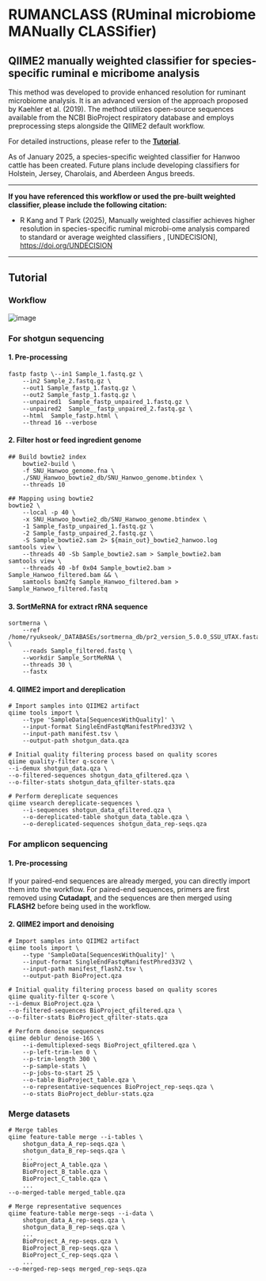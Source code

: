 # RUMANCLASS (RUminal microbiome MANually CLASSifier)

## QIIME2 manually weighted classifier for species-specific ruminal e micribome analysis

This method was developed to provide enhanced resolution for ruminant microbiome analysis. It is an advanced version of the approach proposed by Kaehler et al. (2019). The method utilizes open-source sequences available from the NCBI BioProject respiratory database and employs preprocessing steps alongside the QIIME2 default workflow.

For detailed instructions, please refer to the **[Tutorial](https://github.com/6seok/rumanclass/tree/main#tutorial)**.

As of January 2025, a species-specific weighted classifier for Hanwoo cattle has been created. 
Future plans include developing classifiers for Holstein, Jersey, Charolais, and Aberdeen Angus breeds.

***

**If you have referenced this workflow or used the pre-built weighted classifier, please include the following citation:**
+ R Kang and T Park (2025), Manually weighted classifier achieves higher resolution in species-specific ruminal microbi-ome analysis compared to standard or average weighted classifiers ,  [UNDECISION], https://doi.org/UNDECISION
***

##  Tutorial

### Workflow
![image](https://github.com/user-attachments/assets/ee4b9abe-bac2-44ff-b10f-a3ed6defe993)

### For shotgun sequencing
#### 1. Pre-processing
```
fastp fastp \--in1 Sample_1.fastq.gz \
    --in2 Sample_2.fastq.gz \
    --out1 Sample_fastp_1.fastq.gz \
    --out2 Sample_fastp_1.fastq.gz \
    --unpaired1  Sample_fastp_unpaired_1.fastq.gz \
    --unpaired2  Sample__fastp_unpaired_2.fastq.gz \
    --html  Sample_fastp.html \
    --thread 16 --verbose
```
#### 2. Filter host or feed ingredient genome
```
## Build bowtie2 index
    bowtie2-build \
    -f SNU_Hanwoo_genome.fna \
    ./SNU_Hanwoo_bowtie2_db/SNU_Hanwoo_genome.btindex \
    --threads 10
```
```
## Mapping using bowtie2
bowtie2 \
    --local -p 40 \
    -x SNU_Hanwoo_bowtie2_db/SNU_Hanwoo_genome.btindex \
    -1 Sample_fastp_unpaired_1.fastq.gz \
    -2 Sample_fastp_unpaired_2.fastq.gz \
    -S Sample_bowtie2.sam 2> ${main_out}_bowtie2_hanwoo.log
samtools view \
    --threads 40 -Sb Sample_bowtie2.sam > Sample_bowtie2.bam
samtools view \
    --threads 40 -bf 0x04 Sample_bowtie2.bam > Sample_Hanwoo_filtered.bam && \
    samtools bam2fq Sample_Hanwoo_filtered.bam > Sample_Hanwoo_filtered.fastq
```
#### 3. SortMeRNA for extract rRNA sequence
```
sortmerna \
    --ref /home/ryukseok/_DATABASEs/sortmerna_db/pr2_version_5.0.0_SSU_UTAX.fasta \
    --reads Sample_filtered.fastq \
    --workdir Sample_SortMeRNA \
    --threads 30 \
    --fastx
```
#### 4. QIIME2 import and dereplication
```
# Import samples into QIIME2 artifact
qiime tools import \
	--type 'SampleData[SequencesWithQuality]' \
	--input-format SingleEndFastqManifestPhred33V2 \
	--input-path manifest.tsv \
	--output-path shotgun_data.qza

# Initial quality filtering process based on quality scores
qiime quality-filter q-score \
--i-demux shotgun_data.qza \
--o-filtered-sequences shotgun_data_qfiltered.qza \
--o-filter-stats shotgun_data_qfilter-stats.qza

# Perform dereplicate sequences
qiime vsearch dereplicate-sequences \
	--i-sequences shotgun_data_qfiltered.qza \
	--o-dereplicated-table shotgun_data_table.qza \
	--o-dereplicated-sequences shotgun_data_rep-seqs.qza
```

### For amplicon sequencing
#### 1. Pre-processing
If your paired-end sequences are already merged, you can directly import them into the workflow.
For paired-end sequences, primers are first removed using **Cutadapt**, and the sequences are then merged using **FLASH2** before being used in the workflow.

#### 2. QIIME2 import and denoising
```
# Import samples into QIIME2 artifact
qiime tools import \
	--type 'SampleData[SequencesWithQuality]' \
	--input-format SingleEndFastqManifestPhred33V2 \
	--input-path manifest_flash2.tsv \
	--output-path BioProject.qza

# Initial quality filtering process based on quality scores
qiime quality-filter q-score \
--i-demux BioProject.qza \
--o-filtered-sequences BioProject_qfiltered.qza \
--o-filter-stats BioProject_qfilter-stats.qza

# Perform denoise sequences
qiime deblur denoise-16S \
	--i-demultiplexed-seqs BioProject_qfiltered.qza \
	--p-left-trim-len 0 \
	--p-trim-length 300 \
	--p-sample-stats \
	--p-jobs-to-start 25 \
	--o-table BioProject_table.qza \
	--o-representative-sequences BioProject_rep-seqs.qza \
	--o-stats BioProject_deblur-stats.qza
```

### Merge datasets
```
# Merge tables
qiime feature-table merge --i-tables \
    shotgun_data_A_rep-seqs.qza \
    shotgun_data_B_rep-seqs.qza \
    ...
    BioProject_A_table.qza \
    BioProject_B_table.qza \
    BioProject_C_table.qza \
    ...
--o-merged-table merged_table.qza
```
```
# Merge representative sequences
qiime feature-table merge-seqs --i-data \
    shotgun_data_A_rep-seqs.qza \
    shotgun_data_B_rep-seqs.qza \
    ...
    BioProject_A_rep-seqs.qza \
    BioProject_B_rep-seqs.qza \
    BioProject_C_rep-seqs.qza \
    ...
--o-merged-rep-seqs merged_rep-seqs.qza
```

